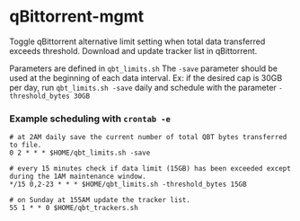 # qBittorrent-mgmt
Toggle qBittorrent alternative limit setting when total data transferred exceeds threshold.
Download and update tracker list in qBittorrent.

Parameters are defined in `qbt_limits.sh`
The `-save` parameter should be used at the beginning of each data interval.
Ex: if the desired cap is 30GB per day, run `qbt_limits.sh -save` daily and schedule with the parameter `-threshold_bytes 30GB`

### Example scheduling with `crontab -e`
```
# at 2AM daily save the current number of total QBT bytes transferred to file.
0 2 * * * $HOME/qbt_limits.sh -save

# every 15 minutes check if data limit (15GB) has been exceeded except during the 1AM maintenance window.
*/15 0,2-23 * * * $HOME/qbt_limits.sh -threshold_bytes 15GB

# on Sunday at 155AM update the tracker list.
55 1 * * 0 $HOME/qbt_trackers.sh 
```
